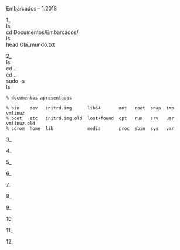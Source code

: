 Embarcados - 1.2018

1_  
    ls  
    cd Documentos/Embarcados/  
    ls  
    head Ola_mundo.txt  

2_  
    ls  
    cd ..  
    cd ..  
    sudo -s  
    ls  

    % documentos apresentados

    % bin    dev   initrd.img      lib64       mnt   root  snap  tmp  vmlinuz
    % boot   etc   initrd.img.old  lost+found  opt   run   srv   usr  vmlinuz.old
    % cdrom  home  lib             media       proc  sbin  sys   var


3_  

4_  

5_  

6_  

7_  

8_  

9_  

10_

11_

12_

